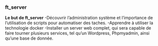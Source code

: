 ### ft_server

**Le but de ft_server**
-Découvrir l’administration système et l’importance de l’utilisation de scripts pour automatiser des taches.
-Apprendre à utiliser la technologie docker
-Installer un server web complet, qui sera capable de faire tourner plusieurs services, tel qu’un Wordpress, Phpmyadmin, ainsi qu’une base de donnée.
